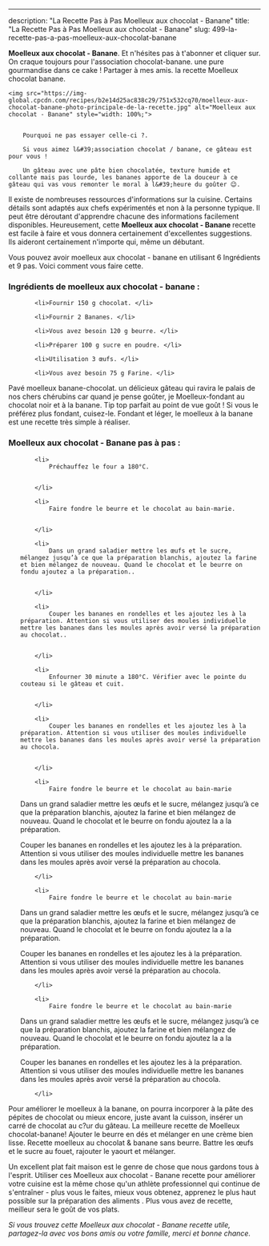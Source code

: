 ---
description: "La Recette Pas à Pas Moelleux aux chocolat - Banane"
title: "La Recette Pas à Pas Moelleux aux chocolat - Banane"
slug: 499-la-recette-pas-a-pas-moelleux-aux-chocolat-banane

<p>
	<strong>Moelleux aux chocolat - Banane</strong>. 
	Et n&#39;hésites pas à t&#39;abonner et cliquer sur. On craque toujours pour l&#39;association chocolat-banane. une pure gourmandise dans ce cake ! Partager à mes amis. la recette Moelleux chocolat banane.
</p>
<p>
	
	<img src="https://img-global.cpcdn.com/recipes/b2e14d25ac838c29/751x532cq70/moelleux-aux-chocolat-banane-photo-principale-de-la-recette.jpg" alt="Moelleux aux chocolat - Banane" style="width: 100%;">
	
	
		Pourquoi ne pas essayer celle-ci ?.
	
		Si vous aimez l&#39;association chocolat / banane, ce gâteau est pour vous !
	
		Un gâteau avec une pâte bien chocolatée, texture humide et collante mais pas lourde, les bananes apporte de la douceur à ce gâteau qui vas vous remonter le moral à l&#39;heure du goûter 😉.
	
</p>

Il existe de nombreuses ressources d'informations sur la cuisine. Certains détails sont adaptés aux chefs expérimentés et non à la personne typique. Il peut être déroutant d'apprendre chacune des informations facilement disponibles. Heureusement, cette <strong> Moelleux aux chocolat - Banane </strong> recette est facile à faire et vous donnera certainement d'excellentes suggestions. Ils aideront certainement n'importe qui, même un débutant.

<!--inarticleads1-->

Vous pouvez avoir moelleux aux chocolat - banane en utilisant 6 Ingrédients et 9 pas. Voici comment vous faire cette.

<h3>Ingrédients de moelleux aux chocolat - banane :</h3>

<ol>
	
		<li>Fournir 150 g chocolat. </li>
	
		<li>Fournir 2 Bananes. </li>
	
		<li>Vous avez besoin 120 g beurre. </li>
	
		<li>Préparer 100 g sucre en poudre. </li>
	
		<li>Utilisation 3 œufs. </li>
	
		<li>Vous avez besoin 75 g Farine. </li>
	
</ol>

Pavé moelleux banane-chocolat. un délicieux gâteau qui ravira le palais de nos chers chérubins car quand je pense goûter, je Moelleux-fondant au chocolat noir et à la banane. Tip top parfait au point de vue goût ! Si vous le préférez plus fondant, cuisez-le. Fondant et léger, le moelleux à la banane est une recette très simple à réaliser. 

<!--inarticleads2-->

<h3>Moelleux aux chocolat - Banane pas à pas :</h3>

<ol>
	
		<li>
			Préchauffez le four a 180°C.
			
			
		</li>
	
		<li>
			Faire fondre le beurre et le chocolat au bain-marie.
			
			
		</li>
	
		<li>
			Dans un grand saladier mettre les œufs et le sucre, mélangez jusqu’à ce que la préparation blanchis, ajoutez la farine et bien mélangez de nouveau. Quand le chocolat et le beurre on fondu ajoutez a la préparation..
			
			
		</li>
	
		<li>
			Couper les bananes en rondelles et les ajoutez les à la préparation. Attention si vous utiliser des moules individuelle mettre les bananes dans les moules après avoir versé la préparation au chocolat..
			
			
		</li>
	
		<li>
			Enfourner 30 minute a 180°C. Vérifier avec le pointe du couteau si le gâteau et cuit.
			
			
		</li>
	
		<li>
			Couper les bananes en rondelles et les ajoutez les à la préparation. Attention si vous utiliser des moules individuelle mettre les bananes dans les moules après avoir versé la préparation au chocola.
			
			
		</li>
	
		<li>
			Faire fondre le beurre et le chocolat au bain-marie

Dans un grand saladier mettre les œufs et le sucre, mélangez jusqu’à ce que la préparation blanchis, ajoutez la farine et bien mélangez de nouveau. Quand le chocolat et le beurre on fondu ajoutez la a la préparation.

Couper les bananes en rondelles et les ajoutez les à la préparation. Attention si vous utiliser des moules individuelle mettre les bananes dans les moules après avoir versé la préparation au chocola.
			
			
		</li>
	
		<li>
			Faire fondre le beurre et le chocolat au bain-marie

Dans un grand saladier mettre les œufs et le sucre, mélangez jusqu’à ce que la préparation blanchis, ajoutez la farine et bien mélangez de nouveau. Quand le chocolat et le beurre on fondu ajoutez la a la préparation.

Couper les bananes en rondelles et les ajoutez les à la préparation. Attention si vous utiliser des moules individuelle mettre les bananes dans les moules après avoir versé la préparation au chocola.
			
			
		</li>
	
		<li>
			Faire fondre le beurre et le chocolat au bain-marie

Dans un grand saladier mettre les œufs et le sucre, mélangez jusqu’à ce que la préparation blanchis, ajoutez la farine et bien mélangez de nouveau. Quand le chocolat et le beurre on fondu ajoutez la a la préparation.

Couper les bananes en rondelles et les ajoutez les à la préparation. Attention si vous utiliser des moules individuelle mettre les bananes dans les moules après avoir versé la préparation au chocola.
			
			
		</li>
	
</ol>

Pour améliorer le moelleux à la banane, on pourra incorporer à la pâte des pépites de chocolat ou mieux encore, juste avant la cuisson, insérer un carré de chocolat au c?ur du gâteau. La meilleure recette de Moelleux chocolat-banane! Ajouter le beurre en dés et mélanger en une crème bien lisse. Recette moelleux au chocolat &amp; banane sans beurre. Battre les œufs et le sucre au fouet, rajouter le yaourt et mélanger. 

<!--inarticleads1-->

<p>
Un excellent plat fait maison est le genre de chose que nous gardons tous à l'esprit. Utiliser ces Moelleux aux chocolat - Banane recette pour améliorer votre cuisine est la même chose qu'un athlète professionnel qui continue de s'entraîner - plus vous le faites, mieux vous obtenez, apprenez le plus haut possible sur la préparation des aliments . Plus vous avez de recette, meilleur sera le goût de vos plats.
</p>

<p>
<i>Si vous trouvez cette Moelleux aux chocolat - Banane recette utile, partagez-la avec vos bons amis ou votre famille, merci et bonne chance.</i>
</p>
